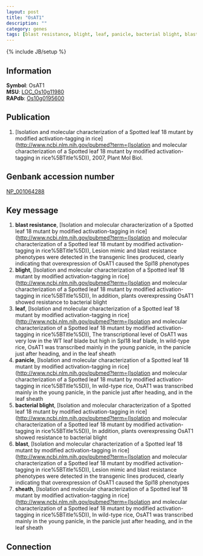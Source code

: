 ```yaml
---
layout: post
title: "OsAT1"
description: ""
category: genes
tags: [blast resistance, blight, leaf, panicle, bacterial blight, blast, sheath]
---
```

{% include JB/setup %}

## Information
__Symbol__: OsAT1  
__MSU__: [LOC_Os10g11980](http://rice.plantbiology.msu.edu/cgi-bin/ORF_infopage.cgi?orf=LOC_Os10g11980)  
__RAPdb__: [Os10g0195600](http://rapdb.dna.affrc.go.jp/viewer/gbrowse_details/irgsp1?name=Os10g0195600)  

## Publication
1. [Isolation and molecular characterization of a Spotted leaf 18 mutant by modified activation-tagging in rice](http://www.ncbi.nlm.nih.gov/pubmed?term=(Isolation and molecular characterization of a Spotted leaf 18 mutant by modified activation-tagging in rice%5BTitle%5D)), 2007, Plant Mol Biol.

## Genbank accession number
[NP_001064288](http://www.ncbi.nlm.nih.gov/nuccore/NP_001064288)

## Key message
1. __blast resistance__, [Isolation and molecular characterization of a Spotted leaf 18 mutant by modified activation-tagging in rice](http://www.ncbi.nlm.nih.gov/pubmed?term=(Isolation and molecular characterization of a Spotted leaf 18 mutant by modified activation-tagging in rice%5BTitle%5D)),  Lesion mimic and blast resistance phenotypes were detected in the transgenic lines produced, clearly indicating that overexpression of OsAT1 caused the Spl18 phenotypes
2. __blight__, [Isolation and molecular characterization of a Spotted leaf 18 mutant by modified activation-tagging in rice](http://www.ncbi.nlm.nih.gov/pubmed?term=(Isolation and molecular characterization of a Spotted leaf 18 mutant by modified activation-tagging in rice%5BTitle%5D)),  In addition, plants overexpressing OsAT1 showed resistance to bacterial blight
3. __leaf__, [Isolation and molecular characterization of a Spotted leaf 18 mutant by modified activation-tagging in rice](http://www.ncbi.nlm.nih.gov/pubmed?term=(Isolation and molecular characterization of a Spotted leaf 18 mutant by modified activation-tagging in rice%5BTitle%5D)),  The transcriptional level of OsAT1 was very low in the WT leaf blade but high in Spl18 leaf blade, In wild-type rice, OsAT1 was transcribed mainly in the young panicle, in the panicle just after heading, and in the leaf sheath
4. __panicle__, [Isolation and molecular characterization of a Spotted leaf 18 mutant by modified activation-tagging in rice](http://www.ncbi.nlm.nih.gov/pubmed?term=(Isolation and molecular characterization of a Spotted leaf 18 mutant by modified activation-tagging in rice%5BTitle%5D)),  In wild-type rice, OsAT1 was transcribed mainly in the young panicle, in the panicle just after heading, and in the leaf sheath
5. __bacterial blight__, [Isolation and molecular characterization of a Spotted leaf 18 mutant by modified activation-tagging in rice](http://www.ncbi.nlm.nih.gov/pubmed?term=(Isolation and molecular characterization of a Spotted leaf 18 mutant by modified activation-tagging in rice%5BTitle%5D)),  In addition, plants overexpressing OsAT1 showed resistance to bacterial blight
6. __blast__, [Isolation and molecular characterization of a Spotted leaf 18 mutant by modified activation-tagging in rice](http://www.ncbi.nlm.nih.gov/pubmed?term=(Isolation and molecular characterization of a Spotted leaf 18 mutant by modified activation-tagging in rice%5BTitle%5D)),  Lesion mimic and blast resistance phenotypes were detected in the transgenic lines produced, clearly indicating that overexpression of OsAT1 caused the Spl18 phenotypes
7. __sheath__, [Isolation and molecular characterization of a Spotted leaf 18 mutant by modified activation-tagging in rice](http://www.ncbi.nlm.nih.gov/pubmed?term=(Isolation and molecular characterization of a Spotted leaf 18 mutant by modified activation-tagging in rice%5BTitle%5D)),  In wild-type rice, OsAT1 was transcribed mainly in the young panicle, in the panicle just after heading, and in the leaf sheath

## Connection


